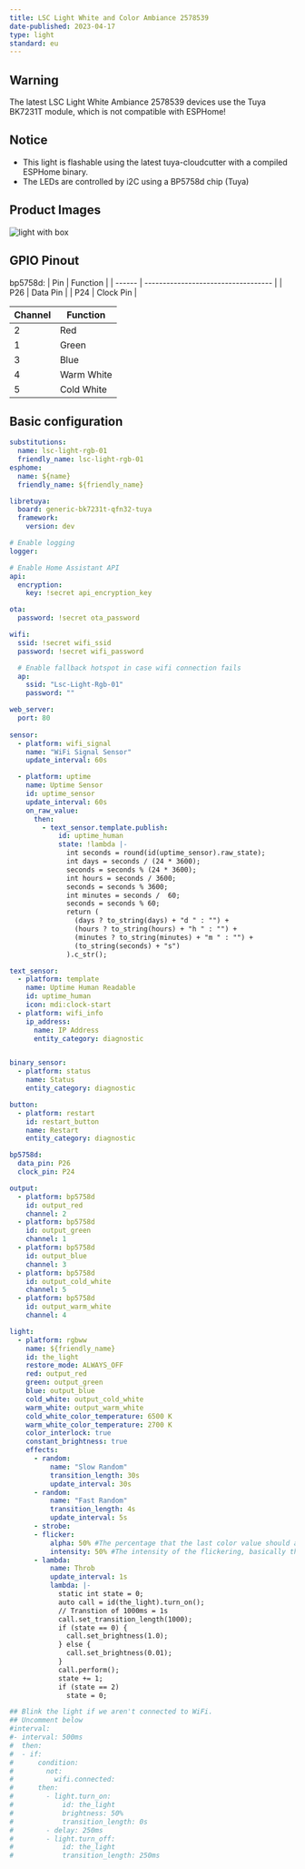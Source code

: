 ```yaml
---
title: LSC Light White and Color Ambiance 2578539
date-published: 2023-04-17
type: light
standard: eu
---
```


## Warning

The latest LSC Light White Ambiance 2578539 devices use the Tuya BK7231T module, which is not compatible with ESPHome!

## Notice

- This light is flashable using the latest tuya-cloudcutter with a compiled ESPHome binary.
- The LEDs are controlled by i2C using a BP5758d chip (Tuya)

## Product Images

![light with box](image.png)

## GPIO Pinout

bp5758d:
| Pin    | Function                            |
| ------ | ----------------------------------- |
| P26    | Data Pin                            |
| P24    | Clock Pin                           |

| Channel | Function                            |
| ------- | ----------------------------------- |
| 2       | Red                                 |
| 1       | Green                               |
| 3       | Blue                                |
| 4       | Warm White                          |
| 5       | Cold White                          |

## Basic configuration

```yml
substitutions:
  name: lsc-light-rgb-01
  friendly_name: lsc-light-rgb-01
esphome:
  name: ${name}
  friendly_name: ${friendly_name}

libretuya:
  board: generic-bk7231t-qfn32-tuya
  framework:
    version: dev

# Enable logging
logger:

# Enable Home Assistant API
api:
  encryption:
    key: !secret api_encryption_key

ota:
  password: !secret ota_password

wifi:
  ssid: !secret wifi_ssid
  password: !secret wifi_password

  # Enable fallback hotspot in case wifi connection fails
  ap:
    ssid: "Lsc-Light-Rgb-01"
    password: ""

web_server:
  port: 80
  
sensor:
  - platform: wifi_signal
    name: "WiFi Signal Sensor"
    update_interval: 60s

  - platform: uptime
    name: Uptime Sensor
    id: uptime_sensor
    update_interval: 60s
    on_raw_value:
      then:
        - text_sensor.template.publish:
            id: uptime_human
            state: !lambda |-
              int seconds = round(id(uptime_sensor).raw_state);
              int days = seconds / (24 * 3600);
              seconds = seconds % (24 * 3600);
              int hours = seconds / 3600;
              seconds = seconds % 3600;
              int minutes = seconds /  60;
              seconds = seconds % 60;
              return (
                (days ? to_string(days) + "d " : "") +
                (hours ? to_string(hours) + "h " : "") +
                (minutes ? to_string(minutes) + "m " : "") +
                (to_string(seconds) + "s")
              ).c_str();

text_sensor:
  - platform: template
    name: Uptime Human Readable
    id: uptime_human
    icon: mdi:clock-start
  - platform: wifi_info
    ip_address:
      name: IP Address
      entity_category: diagnostic


binary_sensor:
  - platform: status
    name: Status
    entity_category: diagnostic

button:
  - platform: restart
    id: restart_button
    name: Restart
    entity_category: diagnostic

bp5758d:
  data_pin: P26
  clock_pin: P24

output:
  - platform: bp5758d
    id: output_red
    channel: 2
  - platform: bp5758d
    id: output_green
    channel: 1
  - platform: bp5758d
    id: output_blue
    channel: 3
  - platform: bp5758d
    id: output_cold_white
    channel: 5
  - platform: bp5758d
    id: output_warm_white
    channel: 4

light:
  - platform: rgbww
    name: ${friendly_name}
    id: the_light
    restore_mode: ALWAYS_OFF
    red: output_red
    green: output_green
    blue: output_blue
    cold_white: output_cold_white
    warm_white: output_warm_white
    cold_white_color_temperature: 6500 K
    warm_white_color_temperature: 2700 K
    color_interlock: true
    constant_brightness: true
    effects:
      - random:
          name: "Slow Random"
          transition_length: 30s
          update_interval: 30s
      - random:
          name: "Fast Random"
          transition_length: 4s
          update_interval: 5s
      - strobe:
      - flicker:
          alpha: 50% #The percentage that the last color value should affect the light. More or less the “forget-factor” of an exponential moving average. Defaults to 95%.
          intensity: 50% #The intensity of the flickering, basically the maximum amplitude of the random offsets. Defaults to 1.5%.
      - lambda:
          name: Throb
          update_interval: 1s
          lambda: |-
            static int state = 0;
            auto call = id(the_light).turn_on();
            // Transtion of 1000ms = 1s
            call.set_transition_length(1000);
            if (state == 0) {
              call.set_brightness(1.0);
            } else {
              call.set_brightness(0.01);
            }
            call.perform();
            state += 1;
            if (state == 2)
              state = 0;

## Blink the light if we aren't connected to WiFi.
## Uncomment below
#interval:
#- interval: 500ms
#  then:
#  - if:
#      condition:
#        not:
#          wifi.connected:
#      then:
#        - light.turn_on:
#            id: the_light
#            brightness: 50%
#            transition_length: 0s
#        - delay: 250ms
#        - light.turn_off:
#            id: the_light
#            transition_length: 250ms
```
